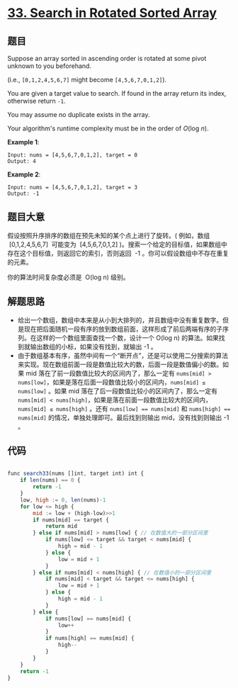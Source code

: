 # [33. Search in Rotated Sorted Array](https://leetcode.com/problems/search-in-rotated-sorted-array/)

## 题目

Suppose an array sorted in ascending order is rotated at some pivot unknown to you beforehand.

(i.e., `[0,1,2,4,5,6,7]` might become `[4,5,6,7,0,1,2]`).

You are given a target value to search. If found in the array return its index, otherwise return `-1`.

You may assume no duplicate exists in the array.

Your algorithm's runtime complexity must be in the order of *O*(log *n*).

**Example 1**:

    Input: nums = [4,5,6,7,0,1,2], target = 0
    Output: 4

**Example 2**:

    Input: nums = [4,5,6,7,0,1,2], target = 3
    Output: -1

## 题目大意

假设按照升序排序的数组在预先未知的某个点上进行了旋转。( 例如，数组  [0,1,2,4,5,6,7]  可能变为  [4,5,6,7,0,1,2] )。搜索一个给定的目标值，如果数组中存在这个目标值，则返回它的索引，否则返回  -1 。你可以假设数组中不存在重复的元素。

你的算法时间复杂度必须是  O(log n) 级别。

## 解题思路

- 给出一个数组，数组中本来是从小到大排列的，并且数组中没有重复数字。但是现在把后面随机一段有序的放到数组前面，这样形成了前后两端有序的子序列。在这样的一个数组里面查找一个数，设计一个 O(log n) 的算法。如果找到就输出数组的小标，如果没有找到，就输出 -1 。
- 由于数组基本有序，虽然中间有一个“断开点”，还是可以使用二分搜索的算法来实现。现在数组前面一段是数值比较大的数，后面一段是数值偏小的数。如果 mid 落在了前一段数值比较大的区间内了，那么一定有 `nums[mid] > nums[low]`，如果是落在后面一段数值比较小的区间内，`nums[mid] ≤ nums[low]` 。如果 mid 落在了后一段数值比较小的区间内了，那么一定有 `nums[mid] < nums[high]`，如果是落在前面一段数值比较大的区间内，`nums[mid] ≤ nums[high]` 。还有 `nums[low] == nums[mid]` 和 `nums[high] == nums[mid]` 的情况，单独处理即可。最后找到则输出 mid，没有找到则输出 -1 。

## 代码

```javascript

func search33(nums []int, target int) int {
	if len(nums) == 0 {
		return -1
	}
	low, high := 0, len(nums)-1
	for low <= high {
		mid := low + (high-low)>>1
		if nums[mid] == target {
			return mid
		} else if nums[mid] > nums[low] { // 在数值大的一部分区间里
			if nums[low] <= target && target < nums[mid] {
				high = mid - 1
			} else {
				low = mid + 1
			}
		} else if nums[mid] < nums[high] { // 在数值小的一部分区间里
			if nums[mid] < target && target <= nums[high] {
				low = mid + 1
			} else {
				high = mid - 1
			}
		} else {
			if nums[low] == nums[mid] {
				low++
			}
			if nums[high] == nums[mid] {
				high--
			}
		}
	}
	return -1
}


```
